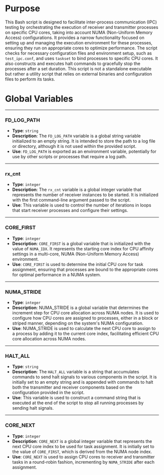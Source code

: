 # Purpose
This Bash script is designed to facilitate inter-process communication (IPC) testing by orchestrating the execution of receiver and transmitter processes on specific CPU cores, taking into account NUMA (Non-Uniform Memory Access) configurations. It provides a narrow functionality focused on setting up and managing the execution environment for these processes, ensuring they run on appropriate cores to optimize performance. The script checks for necessary configuration files and environment setup, such as `test_ipc.conf`, and uses `taskset` to bind processes to specific CPU cores. It also constructs and executes halt commands to gracefully stop the processes after a set duration. This script is not a standalone executable but rather a utility script that relies on external binaries and configuration files to perform its tasks.
# Global Variables

---
### FD\_LOG\_PATH
- **Type**: `string`
- **Description**: The `FD_LOG_PATH` variable is a global string variable initialized to an empty string. It is intended to store the path to a log file or directory, although it is not used within the provided script.
- **Use**: `FD_LOG_PATH` is exported as an environment variable, potentially for use by other scripts or processes that require a log path.


---
### rx\_cnt
- **Type**: `integer`
- **Description**: The `rx_cnt` variable is a global integer variable that represents the number of receiver instances to be started. It is initialized with the first command-line argument passed to the script.
- **Use**: This variable is used to control the number of iterations in loops that start receiver processes and configure their settings.


---
### CORE\_FIRST
- **Type**: `integer`
- **Description**: `CORE_FIRST` is a global variable that is initialized with the value of `NUMA_IDX`. It represents the starting core index for CPU affinity settings in a multi-core, NUMA (Non-Uniform Memory Access) environment.
- **Use**: `CORE_FIRST` is used to determine the initial CPU core for task assignment, ensuring that processes are bound to the appropriate cores for optimal performance in a NUMA system.


---
### NUMA\_STRIDE
- **Type**: `integer`
- **Description**: NUMA_STRIDE is a global variable that determines the increment step for CPU core allocation across NUMA nodes. It is used to configure how CPU cores are assigned to processes, either in a block or striped manner, depending on the system's NUMA configuration.
- **Use**: NUMA_STRIDE is used to calculate the next CPU core to assign to a process by adding it to the current core index, facilitating efficient CPU core allocation across NUMA nodes.


---
### HALT\_ALL
- **Type**: `string`
- **Description**: The `HALT_ALL` variable is a string that accumulates commands to send halt signals to various components in the script. It is initially set to an empty string and is appended with commands to halt both the transmitter and receiver components based on the configuration provided in the script.
- **Use**: This variable is used to construct a command string that is executed at the end of the script to stop all running processes by sending halt signals.


---
### CORE\_NEXT
- **Type**: `integer`
- **Description**: `CORE_NEXT` is a global integer variable that represents the next CPU core index to be used for task assignment. It is initially set to the value of `CORE_FIRST`, which is derived from the NUMA node index.
- **Use**: `CORE_NEXT` is used to assign CPU cores to receiver and transmitter tasks in a round-robin fashion, incrementing by `NUMA_STRIDE` after each assignment.


